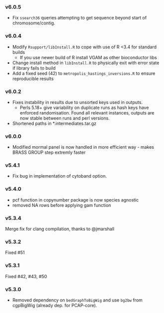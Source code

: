 ### v6.0.5
* Fix `ssearch36` queries attempting to get sequence beyond start of chromosome/contig.

### v6.0.4

* Modify `Rsupport/libInstall.R` to cope with use of R <3.4 for standard builds
  * If you use newer build of R install VGAM as other bioconductor libs
* Change install method in `libInstall.R` to physically exit with error state if library fails to build
* Add a fixed seed (42) to `metropolis_hastings_inversions.R` to ensure reproducible results

### v6.0.2

* Fixes instability in results due to unsorted keys used in outputs.
  * Perls 5.18+ give variability on duplicate runs as hash keys have enforced randomisation. Found all relevant instances, outputs are now stable between runs and perl versions.
* Shortened paths in *.intermediates.tar.gz

### v6.0.0
* Modified mormal panel is now handled in more efficient way - makes BRASS GROUP step extremly faster

### v5.4.1
* Fix bug in implementation of cytoband option.

### v5.4.0
* pcf function in copynumber package is now species agnostic
* removed NA rows before applying gam function

### v5.3.4
Merge fix for clang compilation, thanks to @jmarshall

### v5.3.2
Fixed #51

### v5.3.1
Fixed #42, #43, #50

### v5.3.0
* Removed dependency on `bedGraphToBigWig` and use `bg2bw` from cgpBigWig (already dep. for PCAP-core).
